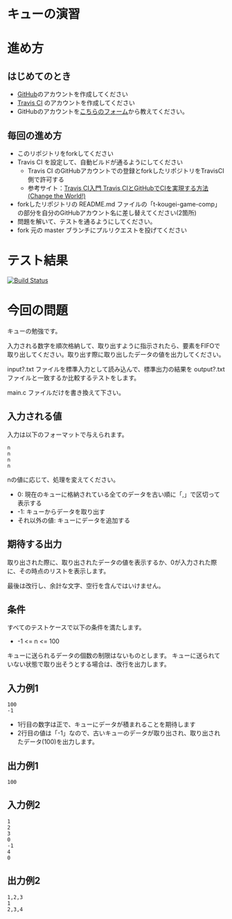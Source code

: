 # キューの演習

# 進め方
## はじめてのとき
* [GitHub](https://github.com/)のアカウントを作成してください
* [Travis CI](https://travis-ci.org/) のアカウントを作成してください
* GitHubのアカウントを[こちらのフォーム](https://goo.gl/forms/anAdoxqPKVt8sJGZ2)から教えてください。
## 毎回の進め方
* このリポジトリをforkしてください
* Travis CI を設定して、自動ビルドが通るようにしてください
   * Travis CI のGitHubアカウントでの登録とforkしたリポジトリをTravisCI側で許可する
   * 参考サイト：[Travis CI入門 Travis CIとGitHubでCIを実現する方法(Change the World!)](http://changesworlds.com/2014/09/introduction-to-travis-ci-and-github-001/)
* forkしたリポジトリの README.md ファイルの「t-kougei-game-comp」の部分を自分のGitHubアカウント名に差し替えてください(2箇所)
* 問題を解いて、テストを通るようにしてください。
* fork 元の master ブランチにプルリクエストを投げてください

# テスト結果

[![Build Status](https://travis-ci.org/t-kougei-game-comp/quque.svg?branch=master)](https://travis-ci.org/t-kougei-game-comp/quque)

# 今回の問題

キューの勉強です。

入力される数字を順次格納して、取り出すように指示されたら、要素をFIFOで取り出してください。取り出す際に取り出したデータの値を出力してください。

input?.txt ファイルを標準入力として読み込んで、標準出力の結果を output?.txt ファイルと一致するか比較するテストをします。

main.c ファイルだけを書き換えて下さい。

## 入力される値
入力は以下のフォーマットで与えられます。
~~~
n
n
n
n
~~~

nの値に応じて、処理を変えてください。
* 0: 現在のキューに格納されている全てのデータを古い順に「,」で区切って表示する
* -1: キューからデータを取り出す
* それ以外の値: キューにデータを追加する

## 期待する出力

取り出された際に、取り出されたデータの値を表示するか、0が入力された際に、その時点のリストを表示します。

最後は改行し、余計な文字、空行を含んではいけません。

## 条件
すべてのテストケースで以下の条件を満たします。
* -1 <= n <= 100

キューに送られるデータの個数の制限はないものとします。
キューに送られていない状態で取り出そうとする場合は、改行を出力します。

## 入力例1
~~~
100
-1
~~~
* 1行目の数字は正で、キューにデータが積まれることを期待します
* 2行目の値は「-1」なので、古いキューのデータが取り出され、取り出されたデータ(100)を出力します。

## 出力例1
~~~
100
~~~

## 入力例2
~~~
1
2
3
0
-1
4
0
~~~

## 出力例2
~~~
1,2,3
1
2,3,4
~~~
